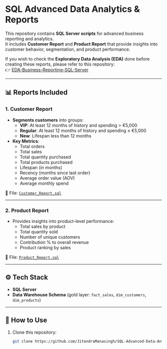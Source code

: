 # SQL Advanced Data Analytics & Reports

This repository contains **SQL Server scripts** for advanced business reporting and analytics.  
It includes **Customer Report** and **Product Report** that provide insights into customer behavior, segmentation, and product performance.  

If you wish to check the **Exploratory Data Analysis (EDA)** done before creating these reports, please refer to this repository:  
👉 [EDA-Business-Reporting-SQL-Server](https://github.com/JitendraManasingh/EDA-Business-Reporting-SQL-Server-.git)

---

## 📊 Reports Included

### 1. Customer Report
- **Segments customers** into groups:
  - **VIP**: At least 12 months of history and spending > €5,000  
  - **Regular**: At least 12 months of history and spending ≤ €5,000  
  - **New**: Lifespan less than 12 months  
- **Key Metrics**:
  - Total orders  
  - Total sales  
  - Total quantity purchased  
  - Total products purchased  
  - Lifespan (in months)  
  - Recency (months since last order)  
  - Average order value (AOV)  
  - Average monthly spend  

📂 File: [`Customer_Report.sql`](Customer_Report.sql)

---

### 2. Product Report
- Provides insights into product-level performance:
  - Total sales by product  
  - Total quantity sold  
  - Number of unique customers  
  - Contribution % to overall revenue  
  - Product ranking by sales  

📂 File: [`Product_Report.sql`](Product_Report.sql)

---

## ⚙️ Tech Stack
- **SQL Server**
- **Data Warehouse Schema** (gold layer: `fact_sales`, `dim_customers`, `dim_products`)

---

## 🚀 How to Use
1. Clone this repository:
   ```bash
   git clone https://github.com/JitendraManasingh/SQL-Advanced-Data-Analytics-Reports.git
